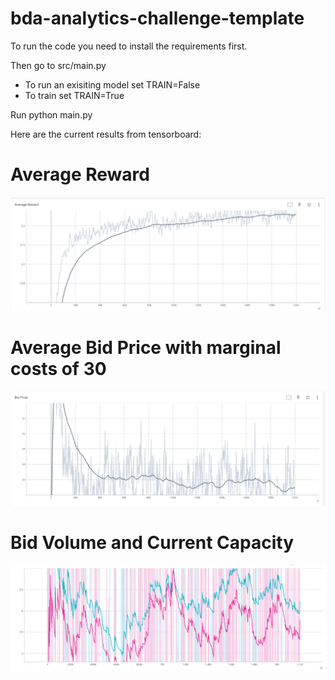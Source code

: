 # bda-analytics-challenge-template  

To run the code you need to install the requirements first.

Then go to src/main.py 
- To run an exisiting model set TRAIN=False
- To train set TRAIN=True

Run python main.py


Here are the current results from tensorboard:


# Average Reward
![image.png](./images/image.png)

# Average Bid Price with marginal costs of 30
![image-1.png](./images/image-1.png)

# Bid Volume and Current Capacity
![image-2.png](./images/image-2.png)

